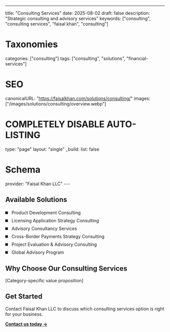 ---
title: "Consulting Services"
date: 2025-08-02
draft: false
description: "Strategic consulting and advisory services"
keywords: ["consulting", "consulting services", "faisal khan", "consulting"]

# Taxonomies  
categories: ["consulting"]
tags: ["consulting", "solutions", "financial-services"]

# SEO
canonicalURL: "https://faisalkhan.com/solutions/consulting/"
images: ["/images/solutions/consulting/overview.webp"]

# COMPLETELY DISABLE AUTO-LISTING
type: "page"
layout: "single"
_build:
  list: false

# Schema
provider: "Faisal Khan LLC"
---<style>
/* Theme-responsive bullet colors */
.theme-bullet {
  background-color: #000000 !important; /* Black in light mode */
}

.dark .theme-bullet {
  background-color: #ffffff !important; /* White in dark mode */
}
</style>

## Available Solutions

<ul style="padding-left: 0; margin: 20px 0;">
<li style="list-style: none; position: relative; padding-left: 20px; margin-bottom: 8px;"><span class="theme-bullet" style="position: absolute; left: 0; top: 50%; transform: translateY(-50%); width: 8px; height: 8px; background-color: #000000; display: inline-block;"></span><a href="/solutions/consulting/product-development-consulting/" style="text-decoration: none; color: inherit;">Product Development Consulting</a></li>
<li style="list-style: none; position: relative; padding-left: 20px; margin-bottom: 8px;"><span class="theme-bullet" style="position: absolute; left: 0; top: 50%; transform: translateY(-50%); width: 8px; height: 8px; background-color: #000000; display: inline-block;"></span><a href="/solutions/consulting/licensing-application-strategy-consulting/" style="text-decoration: none; color: inherit;">Licensing Application Strategy Consulting</a></li>
<li style="list-style: none; position: relative; padding-left: 20px; margin-bottom: 8px;"><span class="theme-bullet" style="position: absolute; left: 0; top: 50%; transform: translateY(-50%); width: 8px; height: 8px; background-color: #000000; display: inline-block;"></span><a href="/solutions/consulting/advisory-consultancy-services/" style="text-decoration: none; color: inherit;">Advisory Consultancy Services</a></li>
<li style="list-style: none; position: relative; padding-left: 20px; margin-bottom: 8px;"><span class="theme-bullet" style="position: absolute; left: 0; top: 50%; transform: translateY(-50%); width: 8px; height: 8px; background-color: #000000; display: inline-block;"></span><a href="/solutions/consulting/cross-border-payments-strategy-consulting/" style="text-decoration: none; color: inherit;">Cross-Border Payments Strategy Consulting</a></li>
<li style="list-style: none; position: relative; padding-left: 20px; margin-bottom: 8px;"><span class="theme-bullet" style="position: absolute; left: 0; top: 50%; transform: translateY(-50%); width: 8px; height: 8px; background-color: #000000; display: inline-block;"></span><a href="/solutions/consulting/project-evaluation-advisory-consulting/" style="text-decoration: none; color: inherit;">Project Evaluation & Advisory Consulting</a></li>
<li style="list-style: none; position: relative; padding-left: 20px; margin-bottom: 8px;"><span class="theme-bullet" style="position: absolute; left: 0; top: 50%; transform: translateY(-50%); width: 8px; height: 8px; background-color: #000000; display: inline-block;"></span><a href="/solutions/consulting/global-advisory-program/" style="text-decoration: none; color: inherit;">Global Advisory Program</a></li>

</ul>

## Why Choose Our Consulting Services

[Category-specific value proposition]

## Get Started

Contact Faisal Khan LLC to discuss which consulting services option is right for your business.

**[Contact us today →](mailto:contact@faisalkhan.com)**
